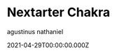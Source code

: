 ---
title: Nextarter Chakra
github: https://github.com/sozonome/nextarter-chakra
demo: https://nextarter-chakra.sznm.dev/
license: MIT
author: agustinus nathaniel
author_link: ''
author_twitter: sozonome
date: 2021-04-29T00:00:00.000Z
ssg:
  - Next
cms: null
css: null
archetype:
  - Boilerplate
description: >-
  Battery packed template / Boilerplate to initialize PWA ready Next.js app with
  Chakra UI & Typescript setup.This is a Next.js project bootstrapped with
  create-next-app, added with Chakra UI and TypeScript setup. Start developing
  right away!
draft: false
publish_date: '2020-08-13T04:09:44Z'
update_date: '2022-08-15T13:38:04Z'
github_star: 475
github_fork: 47
---